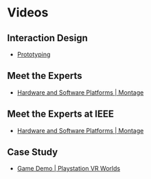 # Videos

## Interaction Design

- [Prototyping](https://d3c33hcgiwev3.cloudfront.net/1Jwg76z7EeehSg7dYzt83A.processed/full/720p/index.mp4?Expires=1707609600&Signature=DCUcBxHlcUCN7WzNyIlcf~6yk8ZX6Fy0-x1BcwtUJcSdgDz91kZGCH0whJXCz5Us9WXw8f17sT086gI48wDTgctq9D5pjzk6Cdf2dk58Ld8v8plljRLuIDU9GsxJFGh06R~5jG7WaSYkiUcE6lhTa19YoHel2PmoND53lVm8uOo_&Key-Pair-Id=APKAJLTNE6QMUY6HBC5A)

## Meet the Experts

- [Hardware and Software Platforms | Montage](https://d3c33hcgiwev3.cloudfront.net/4S4-a8iBEeeqMRIjFYgOwg.processed/full/720p/index.mp4?Expires=1707609600&Signature=egLAk8h5L9Yp7cQSRYR3TtxHX5VB7gvzIZesWf7GUKce~feNmQ8cjavImcXjz~s0mx70FTWu5TWnsO4b12IfFBJC4IeuYJyZfG443JYy6MME~4HA5~Xy~q1EQcCQCocbfmaHiEnkyEg6VxBJqhtueSAMx-Unx493Ap7kG8qpZHg_&Key-Pair-Id=APKAJLTNE6QMUY6HBC5A)

## Meet the Experts at IEEE

- [Hardware and Software Platforms | Montage](https://d3c33hcgiwev3.cloudfront.net/WwslMMiCEeeHoQ4meUBj5g.processed/full/720p/index.mp4?Expires=1707609600&Signature=jRELY4LLy6jwsmv5i0T-l3Ed2QCnbMLHncl4o4MmbchU7WQX0ZQk~eY0ovzz7qfzitiSbO2iCuTGycIE01~wsJWAt1eY7IU6m-JJeRvhVnSiBDPzc9i-8kHpQ8zfBdQMWQxNakZkp-LFQ6PCLSyJFLQL3lchYXZ~-C-E8Ijs6sk_&Key-Pair-Id=APKAJLTNE6QMUY6HBC5A)

## Case Study

- [Game Demo | Playstation VR Worlds](https://d3c33hcgiwev3.cloudfront.net/0CecuMiCEeeqMRIjFYgOwg.processed/full/720p/index.mp4?Expires=1707609600&Signature=jU8s6ncZ85T4XakMHL1cuH5NsOo9PqgGmQDxGvm2D6BzLE~wR993pDBuVlOF8cV69lRp7YHZZsD3t7z~CdAKZFlQVLNkAVBun3AnRwOToR6THozVWLemZddvERQyxGCIZE5c2J9NIEOcaXI72-OMgFWTKiVAAcrTQrR2EWoOobw_&Key-Pair-Id=APKAJLTNE6QMUY6HBC5A)